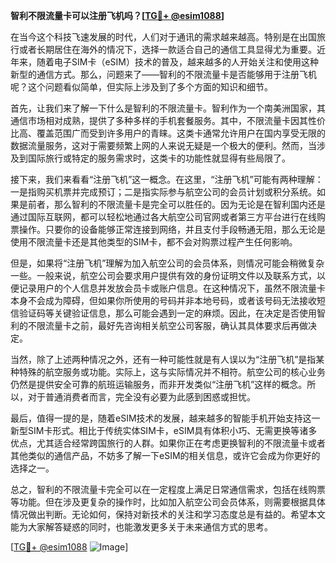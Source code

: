 **智利不限流量卡可以注册飞机吗？[[TG💪+ @esim1088](https://t.me/s/esim1088)]**

在当今这个科技飞速发展的时代，人们对于通讯的需求越来越高。特别是在出国旅行或者长期居住在海外的情况下，选择一款适合自己的通信工具显得尤为重要。近年来，随着电子SIM卡（eSIM）技术的普及，越来越多的人开始关注和使用这种新型的通信方式。那么，问题来了——智利的不限流量卡是否能够用于注册飞机呢？这个问题看似简单，但实际上涉及到了多个方面的知识和细节。

首先，让我们来了解一下什么是智利的不限流量卡。智利作为一个南美洲国家，其通信市场相对成熟，提供了多种多样的手机套餐服务。其中，不限流量卡因其性价比高、覆盖范围广而受到许多用户的青睐。这类卡通常允许用户在国内享受无限的数据流量服务，这对于需要频繁上网的人来说无疑是一个极大的便利。然而，当涉及到国际旅行或特定的服务需求时，这类卡的功能性就显得有些局限了。

接下来，我们来看看“注册飞机”这一概念。在这里，“注册飞机”可能有两种理解：一是指购买机票并完成预订；二是指实际参与航空公司的会员计划或积分系统。如果是前者，那么智利的不限流量卡是完全可以胜任的。因为无论是在智利国内还是通过国际互联网，都可以轻松地通过各大航空公司官网或者第三方平台进行在线购票操作。只要你的设备能够正常连接到网络，并且支付手段畅通无阻，那么无论是使用不限流量卡还是其他类型的SIM卡，都不会对购票过程产生任何影响。

但是，如果将“注册飞机”理解为加入航空公司的会员体系，则情况可能会稍微复杂一些。一般来说，航空公司会要求用户提供有效的身份证明文件以及联系方式，以便记录用户的个人信息并发放会员卡或账户信息。在这种情况下，虽然不限流量卡本身不会成为障碍，但如果你所使用的号码并非本地号码，或者该号码无法接收短信验证码等关键验证信息，那么可能会遇到一定的麻烦。因此，在决定是否使用智利的不限流量卡之前，最好先咨询相关航空公司客服，确认其具体要求后再做决定。

当然，除了上述两种情况之外，还有一种可能性就是有人误以为“注册飞机”是指某种特殊的航空服务或功能。实际上，这与实际情况并不相符。航空公司的核心业务仍然是提供安全可靠的航班运输服务，而非开发类似“注册飞机”这样的概念。所以，对于普通消费者而言，完全没有必要为此感到困惑或担忧。

最后，值得一提的是，随着eSIM技术的发展，越来越多的智能手机开始支持这一新型SIM卡形式。相比于传统实体SIM卡，eSIM具有体积小巧、无需更换等诸多优点，尤其适合经常跨国旅行的人群。如果你正在考虑更换智利的不限流量卡或者其他类似的通信产品，不妨多了解一下eSIM的相关信息，或许它会成为你更好的选择之一。

总之，智利的不限流量卡完全可以在一定程度上满足日常通信需求，包括在线购票等功能。但在涉及更复杂的操作时，比如加入航空公司会员体系，则需要根据具体情况做出判断。无论如何，保持对新技术的关注和学习态度总是有益的。希望本文能为大家解答疑惑的同时，也能激发更多关于未来通信方式的思考。

[[TG💪+ @esim1088](https://t.me/s/esim1088) ![Image](https://i.postimg.cc/4NQfJmqS/Snipaste-2025-05-13-00-14-12.png)]